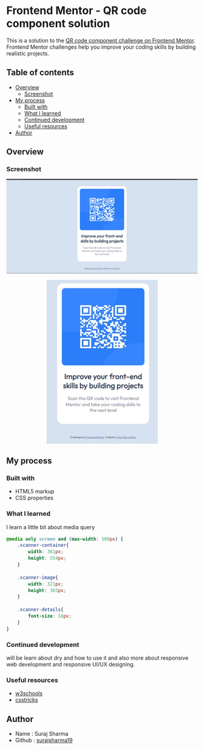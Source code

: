 # Frontend Mentor - QR code component solution

This is a solution to the [QR code component challenge on Frontend Mentor](https://www.frontendmentor.io/challenges/qr-code-component-iux_sIO_H). Frontend Mentor challenges help you improve your coding skills by building realistic projects. 

## Table of contents

- [Overview](#overview)
  - [Screenshot](#screenshot)
- [My process](#my-process)
  - [Built with](#built-with)
  - [What I learned](#what-i-learned)
  - [Continued development](#continued-development)
  - [Useful resources](#useful-resources)
- [Author](#author)

## Overview

### Screenshot

![Desktop Version](./design/desktop-preview.jpg)
<p align="center">
  <img src="./design/mobile-perview.jpg">
</p>

## My process

### Built with

- HTML5 markup
- CSS properties

### What I learned

I learn a little bit about media query

```css
@media only screen and (max-width: 500px) {
    .scanner-container{
        width: 361px;
        height: 554px;
    }
    
    .scanner-image{
        width: 321px;
        height: 303px;
    }
    
    .scanner-details{
        font-size: 18px;
    }
}
```

### Continued development

will be learn about dry and how to use it and also more about responsive web development and responsive UI/UX designing.

### Useful resources

- [w3schools](https://www.w3schools.com/css/css_rwd_mediaqueries.asp)
- [csstricks](https://css-tricks.com/a-complete-guide-to-css-media-queries/)


## Author

- Name : Suraj Sharma
- Github : [surajsharma19](https://github.com/surajsharma19)
